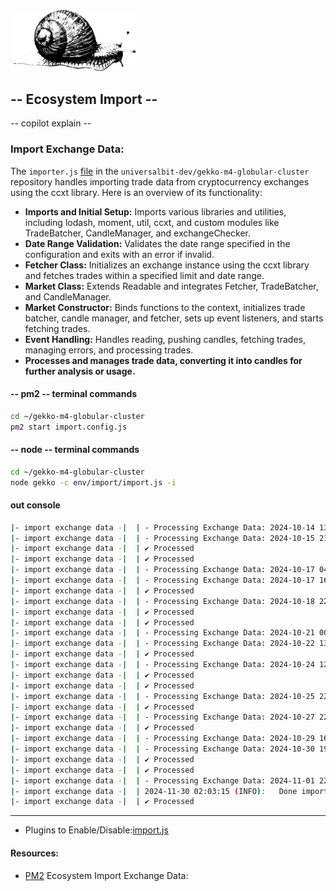 <img src="https://github.com/universalbit-dev/gekko-m4/blob/master/images/snail.png" width="200" />

## -- Ecosystem Import --
-- copilot explain --
### Import Exchange Data:
The `importer.js` [file](https://github.com/universalbit-dev/gekko-m4-globular-cluster/blob/master/core/markets/importer.js) in the `universalbit-dev/gekko-m4-globular-cluster` repository handles importing trade data from cryptocurrency exchanges using the ccxt library. Here is an overview of its functionality:

- **Imports and Initial Setup:** Imports various libraries and utilities, including lodash, moment, util, ccxt, and custom modules like TradeBatcher, CandleManager, and exchangeChecker.
- **Date Range Validation:** Validates the date range specified in the configuration and exits with an error if invalid.
- **Fetcher Class:** Initializes an exchange instance using the ccxt library and fetches trades within a specified limit and date range.
- **Market Class:** Extends Readable and integrates Fetcher, TradeBatcher, and CandleManager.
- **Market Constructor:** Binds functions to the context, initializes trade batcher, candle manager, and fetcher, sets up event listeners, and starts fetching trades.
- **Event Handling:** Handles reading, pushing candles, fetching trades, managing errors, and processing trades.
- **Processes and manages trade data, converting it into candles for further analysis or usage.**

#### -- pm2 -- terminal commands
```bash
cd ~/gekko-m4-globular-cluster
pm2 start import.config.js
```

#### -- node -- terminal commands
```bash
cd ~/gekko-m4-globular-cluster
node gekko -c env/import/import.js -i
```
#### out console

```bash
|- import exchange data -|  | - Processing Exchange Data: 2024-10-14 13:51:39
|- import exchange data -|  | - Processing Exchange Data: 2024-10-15 21:20:03
|- import exchange data -|  | ✔ Processed
|- import exchange data -|  | ✔ Processed
|- import exchange data -|  | - Processing Exchange Data: 2024-10-17 04:11:28
|- import exchange data -|  | - Processing Exchange Data: 2024-10-17 16:03:09
|- import exchange data -|  | ✔ Processed
|- import exchange data -|  | - Processing Exchange Data: 2024-10-18 22:05:18
|- import exchange data -|  | ✔ Processed
|- import exchange data -|  | ✔ Processed
|- import exchange data -|  | - Processing Exchange Data: 2024-10-21 00:05:23
|- import exchange data -|  | - Processing Exchange Data: 2024-10-22 13:54:57
|- import exchange data -|  | ✔ Processed
|- import exchange data -|  | - Processing Exchange Data: 2024-10-24 12:10:52
|- import exchange data -|  | ✔ Processed
|- import exchange data -|  | ✔ Processed
|- import exchange data -|  | - Processing Exchange Data: 2024-10-25 22:12:57
|- import exchange data -|  | ✔ Processed
|- import exchange data -|  | - Processing Exchange Data: 2024-10-27 22:56:22
|- import exchange data -|  | ✔ Processed
|- import exchange data -|  | - Processing Exchange Data: 2024-10-29 16:47:45
|- import exchange data -|  | - Processing Exchange Data: 2024-10-30 19:42:44
|- import exchange data -|  | ✔ Processed
|- import exchange data -|  | ✔ Processed
|- import exchange data -|  | - Processing Exchange Data: 2024-11-01 22:31:58
|- import exchange data -|  | 2024-11-30 02:03:15 (INFO):	Done importing!
|- import exchange data -|  | ✔ Processed
```

---

* Plugins to Enable/Disable:[import.js](https://github.com/universalbit-dev/gekko-m4/blob/master/.env/import/import.js)

#### Resources:
* [PM2](https://pm2.io/docs/runtime/guide/process-management/) Ecosystem Import Exchange Data:



